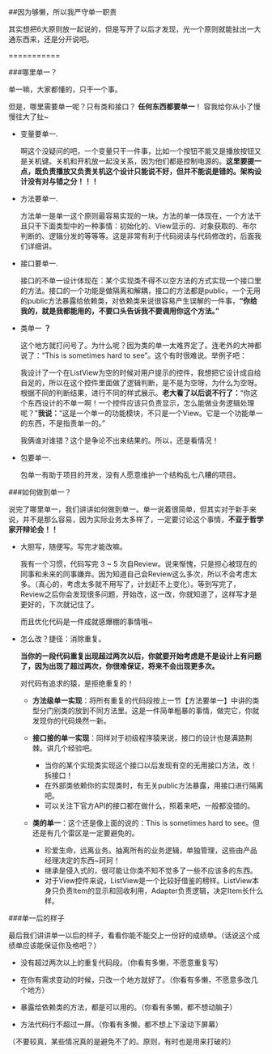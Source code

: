 ##因为够懒，所以我严守单一职责


其实想把6大原则放一起说的，但是写开了以后才发现，光一个原则就能扯出一大通东西来，还是分开说吧。

===========


###哪里单一？

单一嘛，大家都懂的，只干一个事。

但是，哪里需要单一呢？只有类和接口？ **任何东西都要单一**！ 容我给你从小了慢慢往大了扯~


- 变量要单一. 

	啊这个没疑问的吧，一个变量只干一件事，比如一个按钮不能又是播放按钮又是关机键。关机和开机放一起没关系，因为他们都是控制电源的。**这里要提一点，既负责播放又负责关机这个设计只能说不好，但并不能说是错的。架构设计没有对与错之分！！！**
	
- 方法要单一.

	方法单一是单一这个原则最容易实现的一块。方法的单一体现在，一个方法干且只干下面类型中的一种事情：初始化的、View显示的、对象获取的、布尔判断的、逻辑分发的等等等。这是非常有利于代码阅读与代码修改的，后面我们详细讲。
	
- 接口要单一.

	接口的不单一设计体现在：某个实现类不得不以空方法的方式实现一个接口里的方法。接口的一个功能是做隔离和解耦，接口的方法都是public，一个无用的public方法暴露给依赖类，对依赖类来说很容易产生误解的一件事，**“你给我的，就是我都能用的，不要口头告诉我不要调用你这个方法。”**
	
- 类单一 **？**

	这个地方就打问号了。为什么呢？因为类的单一太难界定了。连老外的大神都说了：“This is sometimes hard to see”。这个有时很难说。举例子吧：
	
	我设计了一个在ListView为空的时候对用户提示的控件，我想把它设计成自给自足的，所以在这个控件里面做了逻辑判断，是不是为空呀，为什么为空呀。根据不同的判断结果，进行不同的样式展示。**老大看了以后说不行了：**“你这个东西设计的不单一啊！一个控件应该只负责显示，怎么能做业务逻辑处理呢？”**我说：**“这是一个单一的功能模块，不只是一个View。它是一个功能单一的东西，不是指责单一的。”
	
	我俩谁对谁错？这个是争论不出来结果的。所以，还是看情况！
	
- 包要单一.

	包单一有助于项目的开发，没有人愿意维护一个结构乱七八糟的项目。
	

###如何做到单一？

说完了哪里单一，我们讲讲如何做到单一。单一说着很简单，但其实对于新手来说，并不是那么容易，因为实际业务太多样了，一定要讨论这个事情，**不亚于哲学家开辩论会！！**

- 大胆写，随便写。写完才能改嘛。

	我有一个习惯，代码写完 3 ~ 5 次自Review。说来惭愧，只是担心被现在的同事和未来的同事嫌弃。因为知道自己会Review这么多次，所以不会考虑太多。（真心的，考虑太多就不用写了，计划赶不上变化）。等到写完了，Review之后你会发现很多问题，开始改，这一改，你就知道了，这样写才是更好的，下次就记住了。
	
	而且优化代码是一件成就感爆棚的事情哦~
	
- 怎么改？捷径：消除重复。

	**当你的一段代码重复出现超过两次以后，你就要开始考虑是不是设计上有问题了，因为出现了超过两次，你很难保证，将来不会出现更多次。**
	
	对代码有追求的猿，是拒绝重复的！
	
	- **方法级单一实现**：将所有重复的代码段按上一节【方法要单一】中讲的类型分门别类的放到不同方法里。这是一件简单粗暴的事情，做完它，你就发现你的代码焕然一新。
	
	- **接口接的单一实现**：同样对于初级程序猿来说，接口的设计也是满路荆棘。讲几个经验吧。
		- 当你的某个实现类实现这个接口以后发现有空的无用接口方法，改！拆接口！
		- 在外部类依赖你的实现类时，有无关public方法暴露，用接口进行隔离吧。
		- 可以关注下官方API的接口都在做什么，照着来吧，一般都没错的。
	
	- **类的单一**：这个还是像上面的说的：This is sometimes hard to see。但还是有几个雷区是一定要避免的。
		- 珍爱生命，远离业务。抽离所有的业务逻辑，单独管理，这些由产品经理决定的东西~珂珂！
		- 继承是侵入式的，很可能让你类不知不觉多了一些不应该多的东西。
		- 对于View控件来说，ListView是一个比较好借鉴的榜样。ListView本身只负责Item的显示和回收利用，Adapter负责逻辑，决定Item长什么样。
		

###单一后的样子

最后我们讲讲单一以后的样子，看看你能不能交上一份好的成绩单。（话说这个成绩单应该能保证你及格吧？）

- 没有超过两次以上的重复代码段。（你看有多懒，不愿意重复写）

- 在你有需求变动的时候，只改一个地方就好了。（你看有多懒，不愿意多改几个地方）

- 暴露给依赖类的方法，都是可以用的。（你看有多懒，都不想动脑子）

- 方法代码行不超过一屏。（你看有多懒，都不想上下滚动下屏幕）

（不要较真，某些情况真的是避免不了的。原则，有时也是用来打破的）


